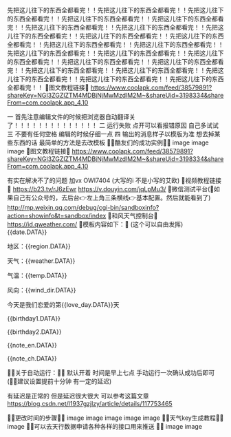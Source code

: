 先把这儿往下的东西全都看完！！先把这儿往下的东西全都看完！！先把这儿往下的东西全都看完！！先把这儿往下的东西全都看完！！先把这儿往下的东西全都看完！！先把这儿往下的东西全都看完！！先把这儿往下的东西全都看完！！先把这儿往下的东西全都看完！！先把这儿往下的东西全都看完！！先把这儿往下的东西全都看完！！先把这儿往下的东西全都看完！！先把这儿往下的东西全都看完！！先把这儿往下的东西全都看完！！先把这儿往下的东西全都看完！！先把这儿往下的东西全都看完！！先把这儿往下的东西全都看完！！先把这儿往下的东西全都看完！！先把这儿往下的东西全都看完！！先把这儿往下的东西全都看完！！先把这儿往下的东西全都看完！！先把这儿往下的东西全都看完！！先把这儿往下的东西全都看完！！
🔺图文教程链接🔺
https://www.coolapk.com/feed/38579891?shareKey=NGI3ZGZlZTM4MDBjNjMwMzdlM2M~&shareUid=3198334&shareFrom=com.coolapk.app_4.10

一 首先注意编辑文件的时候把浏览器自动翻译关了！！！！！！！！！！！！！！
二 运行失败 点开可以看报错原因 自己多试试
三 不要有任何空格 编辑的时候仔细一点
四 输出的消息样子以模版为准 想去掉某些东西的话 最简单的方法是去改模板
🔺🔺酷友们的成功实例🔺🔺
image image image
🔺图文教程链接🔺
https://www.coolapk.com/feed/38579891?shareKey=NGI3ZGZlZTM4MDBjNjMwMzdlM2M~&shareUid=3198334&shareFrom=com.coolapk.app_4.10

有实在解决不了的问题 加vx OWI7404 (大写的i 不是小写的艾欧)
🔺视频教程链接🔺
https://b23.tv/rJ6zEwr https://v.douyin.com/jqLpMu3/
🔺微信测试平台(🔺如果自己有公众号的，去后台👉左上角三条横线👉基本配置。然后就能看到了)
http://mp.weixin.qq.com/debug/cgi-bin/sandboxinfo?action=showinfo&t=sandbox/index
🔺和风天气控制台🔺
https://id.qweather.com/
🔺模板内容如下：🔺 (这个可以自由发挥)
{{date.DATA}}

地区：{{region.DATA}}

天气：{{weather.DATA}}

气温：{{temp.DATA}}

风向：{{wind_dir.DATA}}

今天是我们恋爱的第{{love_day.DATA}}天

{{birthday1.DATA}}

{{birthday2.DATA}}

{{note_en.DATA}}

{{note_ch.DATA}}

🔺🔺关于自动运行：🔺🔺
默认开着 时间是早上七点 手动运行一次确认成功后即可 (🔺🔺建议设置提前十分钟 有一定的延迟)

有延迟是正常的 但是延迟很大很大 可以参考这篇文章 https://blog.csdn.net/l1937gzjlzy/article/details/117753465

🔺🔺更改时间的步骤🔺🔺 image image image image image
🔺🔺天气key生成教程🔺🔺
image
🔺🔺可以去天行数据申请各种各样的接口用来推送 🔺🔺
image image

